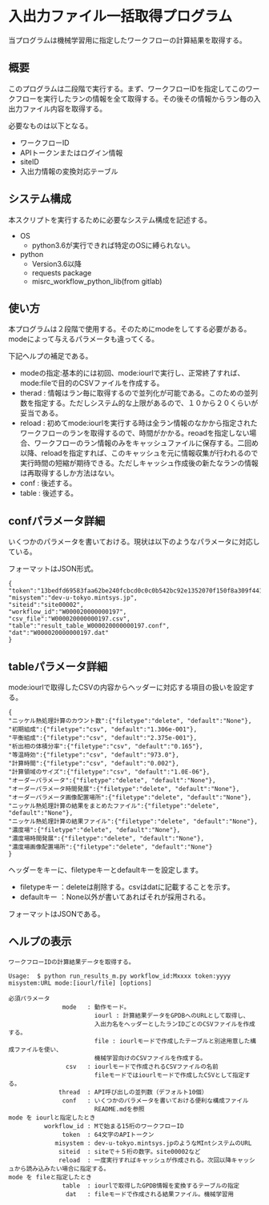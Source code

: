 # 入出力ファイル一括取得プログラム

当プログラムは機械学習用に指定したワークフローの計算結果を取得する。

## 概要　

このプログラムは二段階で実行する。まず、ワークフローIDを指定してこのワークフローを実行したランの情報を全て取得する。その後その情報からラン毎の入出力ファイル内容を取得する。

必要なものは以下となる。

* ワークフローID
* APIトークンまたはログイン情報
* siteID
* 入出力情報の変換対応テーブル

## システム構成

本スクリプトを実行するために必要なシステム構成を記述する。

* OS
  + python3.6が実行できれば特定のOSに縛られない。
* python
  + Version3.6以降
  + requests package
  + misrc_workflow_python_lib(from gitlab)


## 使い方

本プログラムは２段階で使用する。そのためにmodeをしてする必要がある。modeによって与えるパラメータも違ってくる。

下記ヘルプの補足である。

* modeの指定:基本的には初回、mode:iourlで実行し、正常終了すれば、mode:fileで目的のCSVファイルを作成する。
* therad : 情報はラン毎に取得するので並列化が可能である。このための並列数を指定する。ただしシステム的な上限があるので、１０から２０くらいが妥当である。
* reload : 初めてmode:iourlを実行する時は全ラン情報のなかから指定されたワークフローのランを取得するので、時間がかかる。reoadを指定しない場合、ワークフローのラン情報のみをキャッシュファイルに保存する。二回め以降、reloadを指定すれば、このキャッシュを元に情報収集が行われるので実行時間の短縮が期待できる。ただしキャッシュ作成後の新たなランの情報は再取得するしか方法はない。
* conf : 後述する。
* table : 後述する。

## confパラメータ詳細

いくつかのパラメータを書いておける。現状は以下のようなパラメータに対応している。

フォーマットはJSON形式。

```
{
"token":"13bedfd69583faa62be240fcbcd0c0c0b542bc92e1352070f150f8a309f441ed",
"misystem":"dev-u-tokyo.mintsys.jp",
"siteid":"site00002",
"workflow_id":"W000020000000197",
"csv_file":"W000020000000197.csv",
"table":"result_table_W000020000000197.conf",
"dat":"W000020000000197.dat"
}
```

## tableパラメータ詳細

mode:iourlで取得したCSVの内容からヘッダーに対応する項目の扱いを設定する。

```
{
"ニッケル熱処理計算のカウント数":{"filetype":"delete", "default":"None"},
"初期組成":{"filetype":"csv", "default":"1.306e-001"},
"平衡組成":{"filetype":"csv", "default":"2.375e-001"},
"析出相の体積分率":{"filetype":"csv", "default":"0.165"},
"等温時効":{"filetype":"csv", "default":"973.0"},
"計算時間":{"filetype":"csv", "default":"0.002"},
"計算領域のサイズ":{"filetype":"csv", "default":"1.0E-06"},
"オーダーパラメータ":{"filetype":"delete", "default":"None"},
"オーダーパラメータ時間発展":{"filetype":"delete", "default":"None"},
"オーダーパラメータ画像配置場所":{"filetype":"delete", "default":"None"},
"ニッケル熱処理計算の結果をまとめたファイル":{"filetype":"delete", "default":"None"},
"ニッケル熱処理計算の結果ファイル":{"filetype":"delete", "default":"None"},
"濃度場":{"filetype":"delete", "default":"None"},
"濃度場時間発展":{"filetype":"delete", "default":"None"},
"濃度場画像配置場所":{"filetype":"delete", "default":"None"}
}
```

ヘッダーをキーに、filetypeキーとdefaultキーを設定します。

* filetypeキー：deleteは削除する。csvはdatに記載することを示す。
* defaultキー ：None以外が書いてあればそれが採用される。

フォーマットはJSONである。

## ヘルプの表示

```
ワークフローIDの計算結果データを取得する。

Usage:  $ python run_results_m.py workflow_id:Mxxxx token:yyyy misystem:URL mode:[iourl/file] [options]

必須パラメータ
               mode   : 動作モード。
                        iourl : 計算結果データをGPDBへのURLとして取得し、
                        入出力名をヘッダーとしたランIDごとのCSVファイルを作成する。
                        file : iourlモードで作成したテーブルと別途用意した構成ファイルを使い、
                        機械学習向けのCSVファイルを作成する。 
                csv   : iourlモードで作成されるCSVファイルの名前
                        fileモードではiourlモードで作成したCSVとして指定する。
              thread  : API呼び出しの並列数（デフォルト10個）
               conf   : いくつかのパラメータを書いておける便利な構成ファイル
                        README.mdを参照
mode を iourlと指定したとき
          workflow_id : Mで始まる15桁のワークフローID
               token  : 64文字のAPIトークン
             misystem : dev-u-tokyo.mintsys.jpのようなMIntシステムのURL
              siteid  : siteで＋５桁の数字。site00002など
              reload  : 一度実行すればキャッシュが作成される。次回以降キャッシュから読み込みたい場合に指定する。
mode を fileと指定したとき
               table  : iourlで取得したGPDB情報を変換するテーブルの指定
                dat   : fileモードで作成される結果ファイル。機械学習用
```

